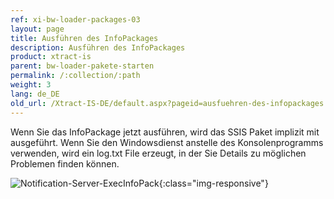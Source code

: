 ```yaml
---
ref: xi-bw-loader-packages-03
layout: page
title: Ausführen des InfoPackages
description: Ausführen des InfoPackages
product: xtract-is
parent: bw-loader-pakete-starten
permalink: /:collection/:path
weight: 3
lang: de_DE
old_url: /Xtract-IS-DE/default.aspx?pageid=ausfuehren-des-infopackages
---
```


Wenn Sie das InfoPackage jetzt ausführen, wird das SSIS Paket implizit mit ausgeführt. Wenn Sie den Windowsdienst anstelle des Konsolenprogramms verwenden, wird ein log.txt File erzeugt, in der Sie Details zu möglichen Problemen finden können.

![Notification-Server-ExecInfoPack](/img/content/Notification-Server-ExecInfoPack.png){:class="img-responsive"}
